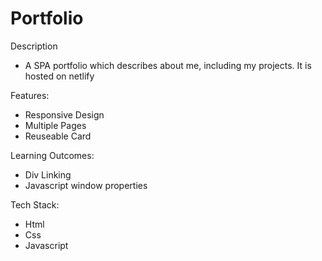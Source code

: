 # Portfolio
Description
* A SPA portfolio which describes about me, including my projects. It is hosted on netlify


Features:
* Responsive Design
* Multiple Pages
* Reuseable Card


Learning Outcomes:
* Div Linking
* Javascript window properties

Tech Stack:
* Html
* Css
* Javascript
